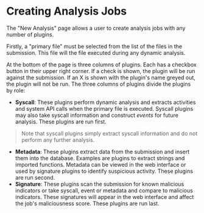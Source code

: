 # Creating Analysis Jobs

The "New Analysis" page allows a user to create analysis jobs with any number of plugins. 

Firstly, a "primary file" must be selected from the list of the files in the submission. This file will the file executed during any dynamic analysis. 

At the bottom of the page is three columns of plugins. Each has a checkbox button in their upper right corner. If a check is shown, the plugin will be run against the submission. If an X is shown with the plugin's name greyed out, the plugin will not be run. The three columns of plugins divide the plugins by role:

- **Syscall**: These plugins perform dynamic analysis and extracts activities and system API calls when the primary file is executed. Syscall plugins may also take syscall information and construct _events_ for future analysis. These plugins are run first.

> Note that syscall plugins simply extract syscall information and do not perform any further analysis.

- **Metadata**: These plugins extract data from the submission and insert them into the database. Examples are plugins to extract strings and imported functions. Metadata can be viewed in the web interface or used by signature plugins to identify suspicious activity. These plugins are run second.
- **Signature**: These plugins scan the submission for known malicious indicators or take syscall, event or metadata and compare to malicious indicators. These signatures will appear in the web interface and affect the job's maliciousness score. These plugins are run last.